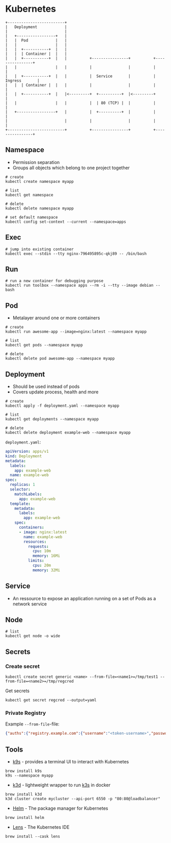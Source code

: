 # Kubernetes

```
+-------------------------+
|   Deployment            |
|                         |
|   +-----------------+   |
|   |  Pod            |   |
|   |                 |   |
|   |  +-----------+  |   |
|   |  | Container |  |   |
|   |  +-----------+  |   |          +----------------+          +----------------+
|   |                 |   |          |                |          |                |
|   |  +-----------+  |   |          |  Service       |          |  Ingress       |
|   |  | Container |  |   |          |                |          |                |
|   |  +-----------+  |   |<---------+  +----------+  |<---------+                |
|   |                 |   |          |  | 80 (TCP) |  |          |                |
|   +-----------------+   |          |  +----------+  |          |                |
|                         |          |                |          |                |
+-------------------------+          +----------------+          +----------------+
```


## Namespace

* Permission separation
* Groups all objects which belong to one project together

```shell
# create
kubectl create namespace myapp

# list
kubectl get namespace

# delete
kubectl delete namespace myapp

# set default namespace
kubectl config set-context --current --namespace=apps
```

## Exec

```shell
# jump into existing container
kubectl exec --stdin --tty nginx-796495895c-qkj89 -- /bin/bash
```

## Run

```shell
# run a new container for debugging purpose
kubectl run toolbox --namespace apps --rm -i --tty --image debian -- bash
```

## Pod

* Metalayer around one or more containers

```shell
# create
kubectl run awesome-app --image=nginx:latest --namespace myapp

# list
kubectl get pods --namespace myapp

# delete
kubectl delete pod awesome-app --namespace myapp
```

## Deployment

* Should be used instead of pods
* Covers update process, health and more

```shell
# create
kubectl apply -f deployment.yaml --namespace myapp

# list
kubectl get deployments --namespace myapp

# delete
kubectl delete deployment example-web --namespace myapp
```

`deployment.yaml`: 

```yaml
apiVersion: apps/v1
kind: Deployment
metadata:
  labels:
    app: example-web
  name: example-web
spec:
  replicas: 1
  selector:
    matchLabels:
      app: example-web
  template:
    metadata:
      labels:
        app: example-web
    spec:
      containers:
      - image: nginx:latest
        name: example-web
        resources:
          requests:
            cpu: 10m
            memory: 16Mi
          limits:
            cpu: 20m
            memory: 32Mi
```

## Service

* An ressource to expose an application running on a set of Pods as a network service

## Node

```shell
# list
kubectl get node -o wide
```

## Secrets

### Create secret

```
kubectl create secret generic <name> --from-file=<name1>=/tmp/test1 --from-file=<name2>=/tmp/regcred
```

Get secrets

```shell
kubectl get secret regcred --output=yaml
```

### Private Registry

Example `--from-file`-file:

```json
{"auths":{"registry.example.com":{"username":"<token-username>","password":"<token>","email":"<token-username>@example.com"}}}
```

## Tools

* [k9s](https://github.com/derailed/k9s) - provides a terminal UI to interact with Kubernetes
```shell
brew install k9s
k9s --namespace myapp
```
* [k3d](https://github.com/rancher/k3d) - lightweight wrapper to run [k3s](https://github.com/k3s-io/k3s/blob/master/README.md) in docker
```shell
brew install k3d
k3d cluster create mycluster --api-port 6550 -p "80:80@loadbalancer"
```
* [Helm](https://helm.sh/) - The package manager for Kubernetes
```shell
brew install helm
```
* [Lens](https://k8slens.dev/) - The Kubernetes IDE
```shell
brew install --cask lens
```
